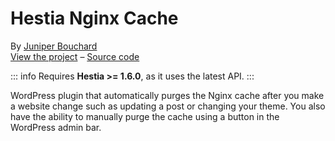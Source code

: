 # Hestia Nginx Cache

By [Juniper Bouchard](https://github.com/imjuniper/)  
[View the project](https://wordpress.org/plugins/devcp-nginx-cache/) – [Source code](https://github.com/imjuniper/devcp-nginx-cache)

::: info
Requires **Hestia >= 1.6.0**, as it uses the latest API.
:::

WordPress plugin that automatically purges the Nginx cache after you make a website change such as updating a post or changing your theme. You also have the ability to manually purge the cache using a button in the WordPress admin bar.

